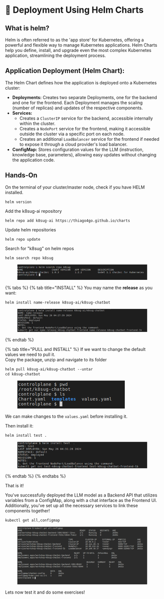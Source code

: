 # 🚀 Deployment Using Helm Charts

## What is helm? <a href="#what-is-helm" id="what-is-helm"></a>

Helm is often referred to as the 'app store' for Kubernetes, offering a powerful and flexible way to manage Kubernetes applications. Helm Charts help you define, install, and upgrade even the most complex Kubernetes application, streamlining the deployment process.

## **Application Deployment (Helm Chart):**

The Helm Chart defines how the application is deployed onto a Kubernetes cluster:

* **Deployments:** Creates two separate Deployments, one for the backend and one for the frontend. Each Deployment manages the scaling (number of replicas) and updates of the respective components.
* **Services:**
  * Creates a `ClusterIP` service for the backend, accessible internally within the cluster.
  * Creates a `NodePort` service for the frontend, making it accessible outside the cluster via a specific port on each node.
  * Creates an additional `LoadBalancer` service for the frontend if needed to expose it through a cloud provider's load balancer.
* **ConfigMap:** Stores configuration values for the LLM (instruction, knowledge base, parameters), allowing easy updates without changing the application code.

## Hands-On&#x20;

On the terminal of your cluster/master node, check if you have HELM installed.

```
helm version
```

Add the k8sug-ai repository

```
helm repo add k8sug-ai https://thiago4go.github.io/charts
```

Update helm repositories

```
helm repo update
```

Search for "k8sug" on helm repos

```
helm search repo k8sug
```

<figure><img src=".gitbook/assets/image (26).png" alt=""><figcaption></figcaption></figure>

{% tabs %}
{% tab title="INSTALL" %}
You may name the **release** as you want:

```
helm install name-release k8sug-ai/k8sug-chatbot
```

<figure><img src=".gitbook/assets/image (29).png" alt=""><figcaption></figcaption></figure>
{% endtab %}

{% tab title="PULL and INSTALL" %}
If we want to change the default values we need to pull it.\
Copy the package, unzip and navigate to its folder

```
helm pull k8sug-ai/k8sug-chatbot --untar 
cd k8sug-chatbot
```

<figure><img src=".gitbook/assets/image (27).png" alt=""><figcaption></figcaption></figure>

We can make changes to the `values.yaml` before installing it.&#x20;

Then install it:

```
helm install test .
```

<figure><img src=".gitbook/assets/image (28).png" alt=""><figcaption></figcaption></figure>
{% endtab %}
{% endtabs %}

That is it!&#x20;

You've successfully deployed the LLM model as a Backend API that utilizes variables from a ConfigMap, along with a chat interface as the Frontend UI. Additionally, you've set up all the necessary services to link these components together!

```
kubectl get all,configmap 
```

<figure><img src=".gitbook/assets/image (32).png" alt=""><figcaption></figcaption></figure>

Lets now test it and do some exercises!
